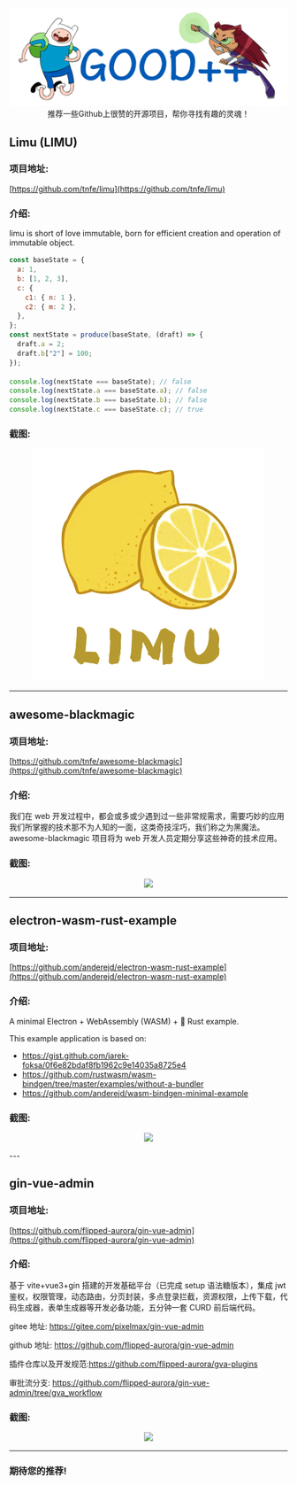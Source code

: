 <p align="center">
  <img src="../images/logo.png" width="660"/>
  <br>推荐一些Github上很赞的开源项目，帮你寻找有趣的灵魂！
</p>

## Limu (LIMU)

### 项目地址:

[https://github.com/tnfe/limu](https://github.com/tnfe/limu)

### 介绍:

limu is short of love immutable, born for efficient creation and operation of immutable object.

```javascript
const baseState = {
  a: 1,
  b: [1, 2, 3],
  c: {
    c1: { n: 1 },
    c2: { m: 2 },
  },
};
const nextState = produce(baseState, (draft) => {
  draft.a = 2;
  draft.b["2"] = 100;
});

console.log(nextState === baseState); // false
console.log(nextState.a === baseState.a); // false
console.log(nextState.b === baseState.b); // false
console.log(nextState.c === baseState.c); // true
```

### 截图:

<p align="center">
  <img src="https://raw.githubusercontent.com/fantasticsoul/assets/master/limu/limu.png" />
</p>

---

## awesome-blackmagic

### 项目地址:

[https://github.com/tnfe/awesome-blackmagic](https://github.com/tnfe/awesome-blackmagic)

### 介绍:

我们在 web 开发过程中，都会或多或少遇到过一些非常规需求，需要巧妙的应用我们所掌握的技术那不为人知的一面，这类奇技淫巧，我们称之为黑魔法。awesome-blackmagic 项目将为 web 开发人员定期分享这些神奇的技术应用。

### 截图:

<p align="center">
  <img src="https://raw.githubusercontent.com/Tnfe/awesome-blackmagic/master/assets/banner.png" width="700"/>
</p>

---

## electron-wasm-rust-example

### 项目地址:

[https://github.com/anderejd/electron-wasm-rust-example](https://github.com/anderejd/electron-wasm-rust-example)

### 介绍:

A minimal Electron + WebAssembly (WASM) + 🦀 Rust example.

This example application is based on:

- https://gist.github.com/jarek-foksa/0f6e82bdaf8fb1962c9e14035a8725e4
- https://github.com/rustwasm/wasm-bindgen/tree/master/examples/without-a-bundler
- https://github.com/anderejd/wasm-bindgen-minimal-example

### 截图:

<p align="center">
  <img src="https://user-images.githubusercontent.com/3704611/55944698-73ff7400-5c49-11e9-82f0-ade167ae2754.png" />
</p>
---

## gin-vue-admin

### 项目地址:

[https://github.com/flipped-aurora/gin-vue-admin](https://github.com/flipped-aurora/gin-vue-admin)

### 介绍:

基于 vite+vue3+gin 搭建的开发基础平台（已完成 setup 语法糖版本），集成 jwt 鉴权，权限管理，动态路由，分页封装，多点登录拦截，资源权限，上传下载，代码生成器，表单生成器等开发必备功能，五分钟一套 CURD 前后端代码。

gitee 地址: https://gitee.com/pixelmax/gin-vue-admin

github 地址: https://github.com/flipped-aurora/gin-vue-admin

插件仓库以及开发规范:https://github.com/flipped-aurora/gva-plugins

审批流分支: https://github.com/flipped-aurora/gin-vue-admin/tree/gva_workflow

### 截图:

<p align="center">
  <img src="https://camo.githubusercontent.com/490838051f19ee2ccab4ccbe8df350054b2845b33995c8e9ff584fc4acc97577/68747470733a2f2f716d706c7573696d672e68656e726f6e6779692e746f702f2545362538452538382545362539442538332e706e67" />
</p>

---

### 期待您的推荐!
